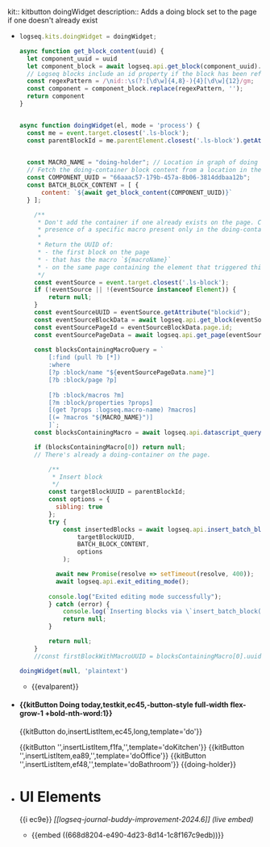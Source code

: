 kit:: kitbutton doingWidget
description:: Adds a doing block set to the page if one doesn't already exist

- ```javascript
  logseq.kits.doingWidget = doingWidget;
  
  async function get_block_content(uuid) {
    let component_uuid = uuid
    let component_block = await logseq.api.get_block(component_uuid).content;
    // Logseq blocks include an id property if the block has been referenced.
    const regexPattern = /\nid::\s(?:[\d\w]{4,8}-){4}[\d\w]{12}/gm;
    const component = component_block.replace(regexPattern, '');
    return component
  }
  
  
  async function doingWidget(el, mode = 'process') {
    const me = event.target.closest('.ls-block');
    const parentBlockId = me.parentElement.closest('.ls-block').getAttribute("blockId");
  
    
    const MACRO_NAME = "doing-holder"; // Location in graph of doing container
    // Fetch the doing-container block content from a location in the graph:
    const COMPONENT_UUID = "66aaac57-179b-457a-8b06-3814ddbaa12b";
    const BATCH_BLOCK_CONTENT = [ { 
        content: `${await get_block_content(COMPONENT_UUID)}`
    } ];
  
      /**
       * Don't add the container if one already exists on the page. Check for the
       * presence of a specific macro present only in the doing-container block.
       * 
       * Return the UUID of:
       * - the first block on the page
       * - that has the macro `${macroName}`
       * - on the same page containing the element that triggered this function
       */
      const eventSource = event.target.closest('.ls-block');
      if (!eventSource || !(eventSource instanceof Element)) {
          return null;
      }
      const eventSourceUUID = eventSource.getAttribute("blockid");
      const eventSourceBlockData = await logseq.api.get_block(eventSourceUUID);
      const eventSourcePageId = eventSourceBlockData.page.id;
      const eventSourcePageData = await logseq.api.get_page(eventSourcePageId);
      
      const blocksContainingMacroQuery = `
          [:find (pull ?b [*])
          :where
          [?p :block/name "${eventSourcePageData.name}"]
          [?b :block/page ?p]
          
          [?b :block/macros ?m]
          [?m :block/properties ?props]
          [(get ?props :logseq.macro-name) ?macros]
          [(= ?macros "${MACRO_NAME}")]
          ]`;
      const blocksContainingMacro = await logseq.api.datascript_query(blocksContainingMacroQuery)?.flat();
  
      if (blocksContainingMacro[0]) return null;
      // There's already a doing-container on the page.
  
          /**
           * Insert block
           */
          const targetBlockUUID = parentBlockId;
          const options = {
            sibling: true
          };
          try {
              const insertedBlocks = await logseq.api.insert_batch_block(
                  targetBlockUUID,
                  BATCH_BLOCK_CONTENT,
                  options
              );
  
            await new Promise(resolve => setTimeout(resolve, 400));
            await logseq.api.exit_editing_mode();
          
          console.log("Exited editing mode successfully");
          } catch (error) {
              console.log(`Inserting blocks via \`insert_batch_block()\` failed.\ntargetBlockUUID: ${targetBlockUUID}\n${error}`);
              return null;
          }
  
          return null;
      }
      //const firstBlockWithMacroUUID = blocksContainingMacro[0].uuid
  
  doingWidget(null, 'plaintext')
  ```
	- {{evalparent}}
- #### {{kitButton Doing today,testkit,ec45,-button-style full-width flex-grow-1 +bold-nth-word:1}}
  {{kitButton do,insertListItem,ec45,long,template='do'}}
  
  {{kitButton '',insertListItem,f1fa,'',template='doKitchen'}}  {{kitButton '',insertListItem,ea89,'',template='doOffice'}}  {{kitButton '',insertListItem,ef48,'',template='doBathroom'}}
  {{doing-holder}}
- # UI Elements
  {{i ec9e}} *[[logseq-journal-buddy-improvement-2024.6]]* *(live embed)*
	- {{embed ((668d8204-e490-4d23-8d14-1c8f167c9edb))}}
